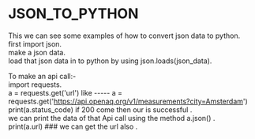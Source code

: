 # JSON_TO_PYTHON
This we can see some examples of how to convert json data to python. <br>
first import json. <br>
make a json data. <br>
load that json data in  to  python by using json.loads(json_data). <br>





To make an api call:- <br>
import requests. <br>
a = requests.get('url')   like ----- a = requests.get('https://api.openaq.org/v1/measurements?city=Amsterdam') <br>
print(a.status_code)  if 200 come then our is successful . <br>
we can print the data of that Api call using the method a.json() . <br>
print(a.url)  ### we can get the url also . <br>








